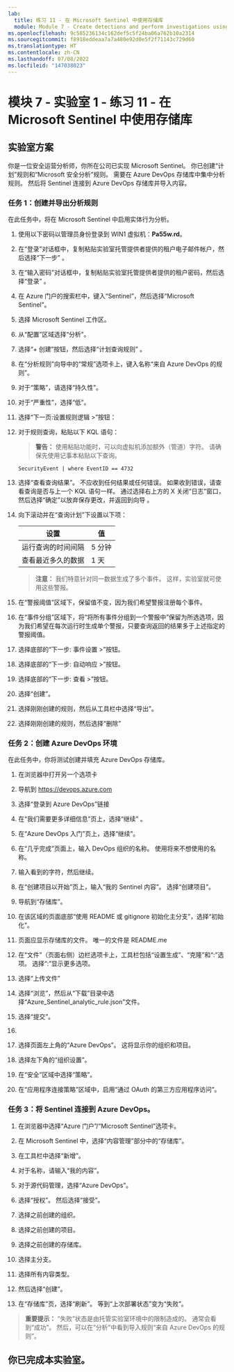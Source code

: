 ```yaml
---
lab:
  title: 练习 11 - 在 Microsoft Sentinel 中使用存储库
  module: Module 7 - Create detections and perform investigations using Microsoft Sentinel
ms.openlocfilehash: 9c585236134c162def5c5f24ba06a762b10a2314
ms.sourcegitcommit: f8918eddeaa7a7a480e92d0e5f2f71143c729d60
ms.translationtype: HT
ms.contentlocale: zh-CN
ms.lasthandoff: 07/08/2022
ms.locfileid: "147038023"
---
```

# <a name="module-7---lab-1---exercise-11---use-repositories-in-microsoft-sentinel"></a>模块 7 - 实验室 1 - 练习 11 - 在 Microsoft Sentinel 中使用存储库

## <a name="lab-scenario"></a>实验室方案

你是一位安全运营分析师，你所在公司已实现 Microsoft Sentinel。 你已创建“计划”规则和“Microsoft 安全分析”规则。  需要在 Azure DevOps 存储库中集中分析规则。  然后将 Sentinel 连接到 Azure DevOps 存储库并导入内容。 


### <a name="task-1-create-and-export-an-analytical-rule"></a>任务 1：创建并导出分析规则

在此任务中，将在 Microsoft Sentinel 中启用实体行为分析。

1. 使用以下密码以管理员身份登录到 WIN1 虚拟机：**Pa55w.rd**。  

1. 在“登录”对话框中，复制粘贴实验室托管提供者提供的租户电子邮件帐户，然后选择“下一步”  。

1. 在“输入密码”对话框中，复制粘贴实验室托管提供者提供的租户密码，然后选择“登录”  。

1. 在 Azure 门户的搜索栏中，键入“Sentinel”，然后选择“Microsoft Sentinel”。

1. 选择 Microsoft Sentinel 工作区。

1. 从“配置”区域选择“分析”。

1. 选择“+ 创建”按钮，然后选择“计划查询规则” 。

1. 在“分析规则”向导中的“常规”选项卡上，键入名称“来自 Azure DevOps 的规则”。

1. 对于“策略”，请选择“持久性”。

1. 对于“严重性”，选择“低”。

1. 选择“下一页:设置规则逻辑 >”按钮：

1. 对于规则查询，粘贴以下 KQL 语句：

    >**警告：** 使用粘贴功能时，可以向虚拟机添加额外（管道）字符。 请确保先使用记事本粘贴以下查询。

    ```KQL
    SecurityEvent | where EventID == 4732
    ```

1. 选择“查看查询结果”。 不应收到任何结果或任何错误。 如果收到错误，请查看查询是否与上一个 KQL 语句一样。 通过选择右上方的 X 关闭“日志”窗口，然后选择“确定”以放弃保存更改，并返回到向导 。


1. 向下滚动并在“查询计划”下设置以下项：

    |设置|值|
    |---|---|
    |运行查询的时间间隔|5 分钟|
    |查看最近多久的数据|1 天|

    >**注意：** 我们特意针对同一数据生成了多个事件。 这样，实验室就可使用这些警报。

1. 在“警报阈值”区域下，保留值不变，因为我们希望警报注册每个事件。

1. 在“事件分组”区域下，将“将所有事件分组到一个警报中”保留为所选选项，因为我们希望在每次运行时生成单个警报，只要查询返回的结果多于上述指定的警报阈值。

1. 选择底部的“下一步: 事件设置 >”按钮。 

1. 选择底部的“下一步: 自动响应 >”按钮。

1. 选择底部的“下一步: 查看 >”按钮。
 
1. 选择“创建”。

1. 选择刚刚创建的规则，然后从工具栏中选择“导出”。

1. 选择刚刚创建的规则，然后选择“删除”

### <a name="task-2-create-our-azure-devops-environment"></a>任务 2：创建 Azure DevOps 环境

在此任务中，你将测试创建并填充 Azure DevOps 存储库。

1. 在浏览器中打开另一个选项卡
1. 导航到 https://devops.azure.com
1. 选择“登录到 Azure DevOps”链接
1. 在“我们需要更多详细信息”页上，选择“继续” 。
1. 在“Azure DevOps 入门”页上，选择“继续”。
1. 在“几乎完成”页面上，输入 DevOps 组织的名称。  使用将来不想使用的名称。  

1. 输入看到的字符，然后继续。
1. 在“创建项目以开始”页上，输入“我的 Sentinel 内容”。 选择“创建项目”。
1. 导航到“存储库”。
1. 在该区域的页面底部“使用 README 或 gitignore 初始化主分支”，选择“初始化”。
1. 页面应显示存储库的文件。  唯一的文件是 README.me
1. 在“文件”（页面右侧）边栏选项卡上，工具栏包括“设置生成”、“克隆”和“:”选项。  选择“:”显示更多选项。
1. 选择“上传文件”
1. 选择“浏览”，然后从“下载”目录中选择“Azure_Sentinel_analytic_rule.json”文件。 
1. 选择“提交”。
1. 
1. 选择页面左上角的“Azure DevOps”。  这将显示你的组织和项目。
1. 选择左下角的“组织设置”。
1. 在“安全”区域中选择“策略”。
1. 在“应用程序连接策略”区域中，启用“通过 OAuth 的第三方应用程序访问”。 


### <a name="task-3-connect-sentinel-to-azure-devops"></a>任务 3：将 Sentinel 连接到 Azure DevOps。

1. 在浏览器中选择“Azure 门户”/“Microsoft Sentinel”选项卡。
1. 在 Microsoft Sentinel 中，选择“内容管理”部分中的“存储库”。
1. 在工具栏中选择“新增”。
1. 对于名称，请输入“我的内容”。
1. 对于源代码管理，选择“Azure DevOps”。
1. 选择“授权”。  然后选择“接受”。
1. 选择之前创建的组织。
1. 选择之前创建的项目。
1. 选择之前创建的存储库。
1. 选择主分支。
1. 选择所有内容类型。
1. 然后选择“创建”。


1. 在“存储库”页，选择“刷新”。  等到“上次部署状态”变为“失败”。  

>**重要提示：** “失败”状态是由托管实验室环境中的限制造成的。 通常会看到“成功”。 然后，可以在“分析”中看到导入规则“来自 Azure DevOps 的规则”。


## <a name="you-have-completed-the-lab"></a>你已完成本实验室。
